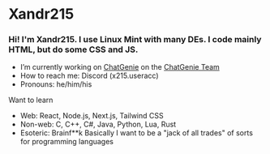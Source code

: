 # Xandr215
### Hi! I'm Xandr215. I use Linux Mint with many DEs. I code mainly HTML, but do some CSS and JS.

- I’m currently working on [ChatGenie](https://replit.com/@zspocter15/ChatGenie) on the [ChatGenie Team](https://github.com/ChatGenie-Team)
- How to reach me: Discord \(x215.useracc)
- Pronouns: he/him/his
  
Want to learn
- Web: React, Node.js, Next.js, Tailwind CSS
- Non-web: C, C++, C#, Java, Python, Lua, Rust
- Esoteric: Brainf**k
Basically I want to be a "jack of all trades" of sorts for programming languages
